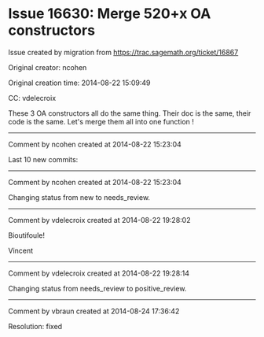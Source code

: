 # Issue 16630: Merge 520+x OA constructors

Issue created by migration from https://trac.sagemath.org/ticket/16867

Original creator: ncohen

Original creation time: 2014-08-22 15:09:49

CC:  vdelecroix

These 3 OA constructors all do the same thing. Their doc is the same, their code is the same. Let's merge them all into one function !


---

Comment by ncohen created at 2014-08-22 15:23:04

Last 10 new commits:


---

Comment by ncohen created at 2014-08-22 15:23:04

Changing status from new to needs_review.


---

Comment by vdelecroix created at 2014-08-22 19:28:02

Bioutifoule!

Vincent


---

Comment by vdelecroix created at 2014-08-22 19:28:14

Changing status from needs_review to positive_review.


---

Comment by vbraun created at 2014-08-24 17:36:42

Resolution: fixed
